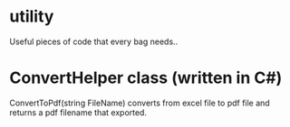 # utility
Useful pieces of code that every bag needs..

# ConvertHelper class  (written in C#)
ConvertToPdf(string FileName) converts from excel file to pdf file and returns a pdf filename that exported.
